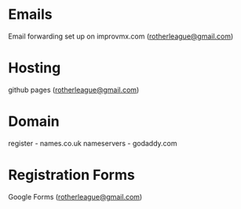 # Emails

Email forwarding set up on improvmx.com (rotherleague@gmail.com)

# Hosting

github pages (rotherleague@gmail.com)

# Domain

register - names.co.uk
nameservers - godaddy.com

# Registration Forms

Google Forms (rotherleague@gmail.com)
